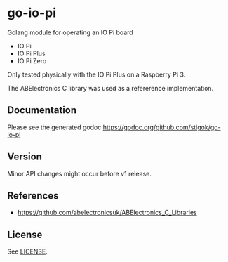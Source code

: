 # go-io-pi

Golang module for operating an IO Pi board

- IO Pi
- IO Pi Plus
- IO Pi Zero

Only tested physically with the IO Pi Plus on a Raspberry Pi 3.

The ABElectronics C library was used as a refererence implementation.

## Documentation

Please see the generated godoc https://godoc.org/github.com/stigok/go-io-pi

## Version

Minor API changes might occur before v1 release.

## References

- https://github.com/abelectronicsuk/ABElectronics_C_Libraries

## License

See [LICENSE](./LICENSE).
